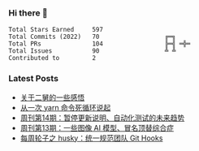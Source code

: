 ### Hi there 👋

<!--START_SECTION:stats-->

```text
Total Stars Earned     597                
Total Commits (2022)   70                  ╔═╗    
Total PRs              104                 ╠═╣ ═╬═
Total Issues           90                  ╩ ╩    
Contributed to         2                  
```

<!--END_SECTION:stats-->

### Latest Posts

<!-- BLOG-POST-LIST:START -->
- [关于二舅的一些感悟](https://4ark.me/post/live-sentiment.html)
- [从一次 yarn 命令死循环说起](https://4ark.me/post/yarn-cwd-issue.html)
- [周刊第14期：暂停更新说明、自动化测试的未来趋势](https://4ark.me/post/weekly-14.html)
- [周刊第13期：一些图像 AI 模型、冒名顶替综合症](https://4ark.me/post/weekly-13.html)
- [每周轮子之 husky：统一规范团队 Git Hooks](https://4ark.me/post/weekly-npm-packages-02.html)
<!-- BLOG-POST-LIST:END -->
